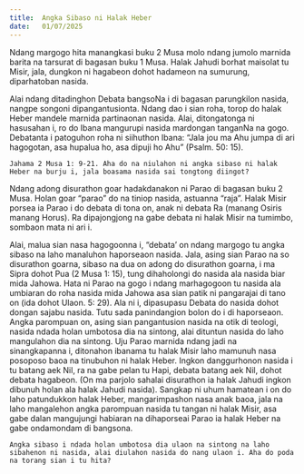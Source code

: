 ```yaml
---
title:  Angka Sibaso ni Halak Heber
date:   01/07/2025
---
```


Ndang margogo hita manangkasi buku 2 Musa molo ndang jumolo marnida barita na tarsurat di bagasan buku 1 Musa. Halak Jahudi borhat maisolat tu Misir, jala, dungkon ni hagabeon dohot hadameon na sumurung, diparhatoban nasida.

Alai ndang ditadinghon Debata bangsoNa i di bagasan parungkilon nasida, nangpe songoni dipangantusionta. Ndang dao i sian roha, torop do halak Heber mandele marnida partinaonan nasida. Alai, ditongatonga ni hasusahan i, ro do Ibana mangurupi nasida mardongan tanganNa na gogo. Debatanta i patoguhon roha ni siihuthon Ibana: “Jala jou ma Ahu jumpa di ari hagogotan, asa hupalua ho, asa dipuji ho Ahu” (Psalm. 50: 15).

`Jahama 2 Musa 1: 9-21. Aha do na niulahon ni angka sibaso ni halak Heber na burju i, jala boasama nasida sai tongtong diingot?`

Ndang adong disurathon goar hadakdanakon ni Parao di bagasan buku 2 Musa. Holan goar “parao” do na tiniop nasida, astuanna “raja”. Halak Misir porsea ia Parao i do debata di tona on, anak ni debata Ra (manang Osiris manang Horus). Ra dipajongjong na gabe debata ni halak Misir na tumimbo, sombaon mata ni ari i.

Alai, malua sian nasa hagogoonna i, “debata’ on ndang margogo tu angka sibaso na laho manaluhon haporseaon nasida. Jala, asing sian Parao na so disurathon goarna, sibaso na dua on adong do disurathon goarna, i ma Sipra dohot Pua (2 Musa 1: 15), tung dihaholongi do nasida ala nasida biar mida Jahowa. Hata ni Parao na gogo i ndang marhagogoon tu nasida ala umbiaran do roha nasida mida Jahowa asa sian patik ni pangarajai di tano on (ida dohot Ulaon. 5: 29). Ala ni i, dipasupasu Debata do nasida dohot dongan sajabu nasida. Tutu sada panindangion bolon do i di haporseaon. Angka parompuan on, asing sian pangantusion nasida na otik di teologi, nasida ndada holan umbotosa dia na sintong, alai dituntun nasida do laho mangulahon dia na sintong. Uju Parao marnida ndang jadi na sinangkapanna i, ditonahon ibanama tu halak Misir laho mamunuh nasa posoposo baoa na tinubuhon ni halak Heber. Ingkon danggurhonon nasida i tu batang aek Nil, ra na gabe pelan tu Hapi, debata batang aek Nil, dohot debata hagabeon. (On ma parjolo sahalai disurathon ia halak Jahudi ingkon dibunuh holan ala halak Jahudi nasida). Sangkap ni uhum hamatean i on do laho patundukkon halak Heber, mangarimpashon nasa anak baoa, jala na laho mangalehon angka parompuan nasida tu tangan ni halak Misir, asa gabe dalan mangujungi habiaran na dihaporseai Parao ia halak Heber na gabe ondamondam di bangsona.

`Angka sibaso i ndada holan umbotosa dia ulaon na sintong na laho sibahenon ni nasida, alai diulahon nasida do nang ulaon i. Aha do poda na torang sian i tu hita?`